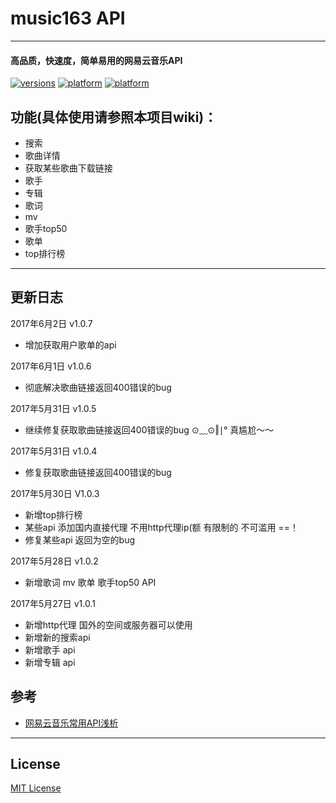 # music163 API
***
#### 高品质，快速度，简单易用的网易云音乐API

[![versions](https://img.shields.io/badge/music163API-1.0.7-blue.svg)](https://www.icyuyan.net)
[![platform](https://img.shields.io/badge/php-5.6-green.svg)]()
[![platform](https://img.shields.io/badge/php-7.0-green.svg)]()

## **功能(**具体使用请参照本项目wiki**)：**

* 搜索
* 歌曲详情
* 获取某些歌曲下载链接
* 歌手
* 专辑
* 歌词
* mv
* 歌手top50
* 歌单
* top排行榜
***

## 更新日志
2017年6月2日 v1.0.7
* 增加获取用户歌单的api

2017年6月1日 v1.0.6
* 彻底解决歌曲链接返回400错误的bug

2017年5月31日 v1.0.5
* 继续修复获取歌曲链接返回400错误的bug ⊙﹏⊙‖∣° 真尴尬～～

2017年5月31日 v1.0.4
* 修复获取歌曲链接返回400错误的bug

2017年5月30日 V1.0.3
* 新增top排行榜 
* 某些api 添加国内直接代理 不用http代理ip(额 有限制的  不可滥用 ==！
* 修复某些api 返回为空的bug

2017年5月28日 v1.0.2
* 新增歌词 mv 歌单 歌手top50 API


2017年5月27日 v1.0.1
* 新增http代理 国外的空间或服务器可以使用 
* 新增新的搜索api
* 新增歌手 api
* 新增专辑 api

## **参考**

* [网易云音乐常用API浅析](http://moonlib.com/606.html)

***

## License

[MIT License](https://github.com/axhello/NeteaseCloudMusicApi/blob/master/LICENSE)
